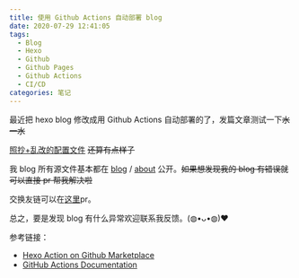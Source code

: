 ```yaml
---
title: 使用 Github Actions 自动部署 blog
date: 2020-07-29 12:41:05
tags:
  - Blog
  - Hexo
  - Github
  - Github Pages
  - Github Actions
  - CI/CD
categories: 笔记
---
```


最近把 hexo blog 修改成用 Github Actions 自动部署的了，发篇文章测试一下~~水一水~~

<!-- more -->

[照抄+乱改的配置文件](https://github.com/Misaka13514/blog/blob/main/.github/workflows/deploy.yml) ~~还算有点样子~~

我 blog 所有源文件基本都在 [blog](https://github.com/Misaka13514/blog) / [about](https://github.com/Misaka13514/about) 公开。~~如果想发现我的 blog 有错误就可以直接 pr 帮我解决啦~~

交换友链可以在[这里](https://github.com/Misaka13514/Friends)pr。

总之，要是发现 blog 有什么异常欢迎联系我反馈。(◍•ᴗ•◍)❤

参考链接：

- [Hexo Action on Github Marketplace](https://github.com/marketplace/actions/hexo-action)
- [GitHub Actions Documentation](https://docs.github.com/en/actions)
